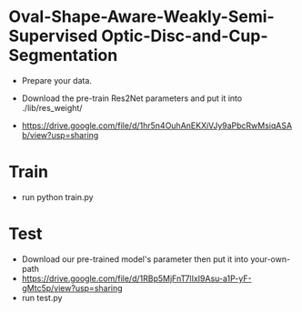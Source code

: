 # Oval-Shape-Aware-Weakly-Semi-Supervised Optic-Disc-and-Cup-Segmentation

- Prepare your data.

- Download the pre-train Res2Net parameters and put it into ./lib/res_weight/
- https://drive.google.com/file/d/1hr5n4OuhAnEKXiVJy9aPbcRwMsiqASAb/view?usp=sharing

# Train
- run python train.py


# Test
- Download our pre-trained model's parameter then put it into your-own-path
- https://drive.google.com/file/d/1RBp5MjFnT7lIxI9Asu-a1P-yF-gMtc5p/view?usp=sharing
- run test.py


```
